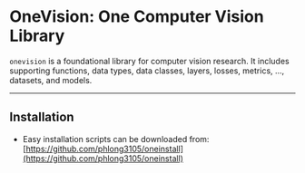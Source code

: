 # OneVision: One Computer Vision Library 

`onevision` is a foundational library for computer vision research. 
It includes supporting functions, data types, data classes, layers, losses, 
metrics, ..., datasets, and models.

----

## Installation

- Easy installation scripts can be downloaded from: [https://github.com/phlong3105/oneinstall](https://github.com/phlong3105/oneinstall)
